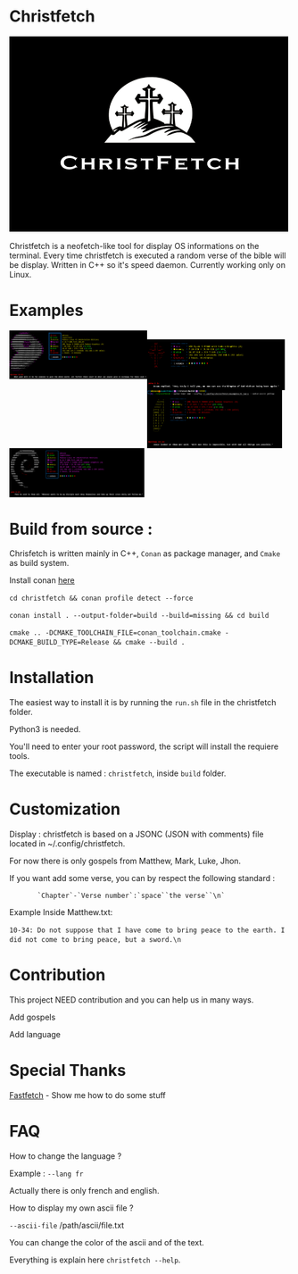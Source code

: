 # Christfetch
 <img src="screenshots/logo.png" alt="christfetch" class="center" width=500 height=350> 

Christfetch is a neofetch-like tool for display OS informations on the terminal. Every time christfetch is executed a random verse of the bible will be display. Written in C++ so it's speed daemon.
Currently working only on Linux.

# Examples

<img src="screenshots/1.png" width="49%" align="left" />
<img src="https://upload.wikimedia.org/wikipedia/commons/2/24/Transparent_Square_Tiles_Texture.png" width="49%" height="16px" align="left" />
<img src="screenshots/2.png" width="49%" align="left" />
<img src="https://upload.wikimedia.org/wikipedia/commons/2/24/Transparent_Square_Tiles_Texture.png" width="49%" height="16px" align="left" />
<img src="screenshots/3.png" width="48%" align="top" />
<img src="screenshots/4.png" width="48%" align="top" />

# Build from source : 

 Chrisfetch is written mainly in C++, `Conan` as package manager, and `Cmake` as build system.

 Install conan <a href="https://conan.io/downloads">here</a>

 `cd christfetch && conan profile detect --force`

 `conan install . --output-folder=build --build=missing && cd build`
  
 `cmake .. -DCMAKE_TOOLCHAIN_FILE=conan_toolchain.cmake -DCMAKE_BUILD_TYPE=Release && cmake --build .`
 

# Installation 

The easiest way to install it is by running the `run.sh` file in the christfetch folder.

Python3 is needed.

You'll need to enter your root password, the script will install the requiere tools.

The executable is named : `christfetch`, inside `build` folder.

# Customization
Display : 
    christfetch is based on a JSONC (JSON with comments) file located in ~/.config/christfetch.
      
   For now there is only gospels from Matthew, Mark, Luke, Jhon.
      
   If you want add some verse, you can by respect the following standard : 
   
           `Chapter`-`Verse number`:`space``the verse``\n`
      
   Example Inside Matthew.txt: 
   
   `10-34: Do not suppose that I have come to bring peace to the earth. I did not come to bring peace, but a sword.\n`


# Contribution
  This project NEED contribution and you can help us in many ways.

  Add gospels

  Add language

# Special Thanks

 <a href="https://github.com/fastfetch-cli/fastfetch">Fastfetch</a> - Show me how to do some stuff

# FAQ 

How to change the language ? 

Example : `--lang fr` 

Actually there is only french and english.

How to display my own ascii file ? 

`--ascii-file` /path/ascii/file.txt

You can change the color of the ascii and of the text. 

Everything is explain here `christfetch --help`.
